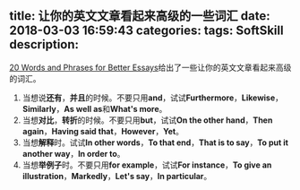 title: 让你的英文文章看起来高级的一些词汇
date: 2018-03-03 16:59:43
categories:
tags: SoftSkill
description:
---
[20 Words and Phrases for Better Essays](http://www.dailyinfographic.com/20-words-phrases-for-better-essays)给出了一些让你的英文文章看起来高级的词汇。

1. 当想说**还有**，**并且**的时候。不要只用**and**，试试**Furthermore**，**Likewise**，**Similarly**，**As well as**和**What's more**。  
1. 当想**对比**，**转折**的时候。不要只用**but**，试试**On the other hand**，**Then again**，**Having said that**，**However**，**Yet**。  
1. 当想**解释**时。试试**In other words**，**To that end**，**That is to say**，**To put it another way**，**In order to**。  
1. 当想**举例子**时。不要只用**for example**，试试**For instance**，**To give an illustration**，**Markedly**，**Let's say**，**In particular**。  